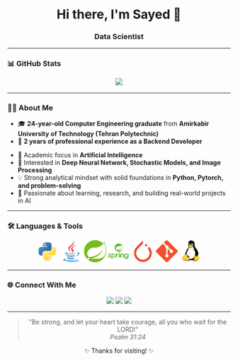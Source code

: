 <h1 align="center">Hi there, I'm Sayed 👋</h1>
<h3 align="center">Data Scientist</h3>

---

### 📊 GitHub Stats

<div align="center">
  <!-- <img height="180" src="https://github-readme-stats.vercel.app/api?username=MmdSparrow&show_icons=true&count_private=true&title_color=&icon_color=FFD700&text_color=daf7dc&bg_color=070c20"/> -->
  <img height="180" src="https://github-readme-stats.vercel.app/api/top-langs/?username=MmdSparrow&layout=compact&show_icons=true&title_color=&icon_color=FFD700&text_color=daf7dc&bg_color=070c20&count_private=true"/>
</div>

---

### 👨‍💻 About Me
- 🎓 **24-year-old Computer Engineering graduate** from **Amirkabir University of Technology (Tehran Polytechnic)**
- 💼 **2 years of professional experience as a Backend Developer**
<!-- - 🔄 Currently transitioning to a career in **Data Science & Machine Learning** -->
- 🤖 Academic focus in **Artificial Intelligence**
- 🧠 Interested in **Deep Neural Network, Stochastic Models, and Image Processing**
- 💡 Strong analytical mindset with solid foundations in **Python, Pytorch, and problem-solving**
- 🚀 Passionate about learning, research, and building real-world projects in AI

---

### 🛠 Languages & Tools

<p align="center">
  <img src="https://raw.githubusercontent.com/devicons/devicon/master/icons/python/python-original.svg" width="50"/>
  <img src="https://raw.githubusercontent.com/devicons/devicon/master/icons/java/java-original.svg" width="50"/>
  <img src="https://raw.githubusercontent.com/devicons/devicon/master/icons/spring/spring-original.svg" width="50"/>
  <img src="https://raw.githubusercontent.com/devicons/devicon/master/icons/spring/spring-original-wordmark.svg" width="50"/>
  <img src="https://raw.githubusercontent.com/devicons/devicon/master/icons/pytorch/pytorch-original.svg" width="50"/>
  <img src="https://raw.githubusercontent.com/devicons/devicon/master/icons/git/git-original.svg" width="50"/>
  <img src="https://raw.githubusercontent.com/devicons/devicon/master/icons/linux/linux-original.svg" width="50"/>
</p>

---

### 🌐 Connect With Me

<p align="center">
  <a href="mailto:esmirk.137@gmail.com"><img src="https://img.shields.io/badge/Gmail-D14836?style=for-the-badge&logo=gmail&logoColor=white"></a>
  <a href="https://linkedin.com/in/sayed-mohammad-ali-mirkazemi-816a9b222"><img src="https://img.shields.io/badge/LinkedIn-0077B5?style=for-the-badge&logo=linkedin&logoColor=white"></a>
  <a href="https://t.me/mmd_sparrow_137"><img src="https://img.shields.io/badge/Telegram-2CA5E0?style=for-the-badge&logo=telegram&logoColor=white"></a>
  <!-- <a href="https://twitter.com/MmdSparrow317"><img src="https://img.shields.io/badge/Twitter-1DA1F2?style=for-the-badge&logo=twitter&logoColor=white"></a> -->
</p>

---

<div align="center">
<blockquote> 
  "Be strong, and let your heart take courage, all you who wait for the LORD!"
  <br> 
  <em>Psalm 31:24</em> 
</blockquote>
</div>

<p align="center">✨ Thanks for visiting! ✨</p>

